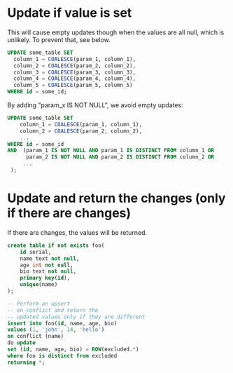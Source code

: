 # Update if value is set

This will cause empty updates though when the values are all null, which is unlikely. To prevent that, see below.
```sql
UPDATE some_table SET
  column_1 = COALESCE(param_1, column_1),
  column_2 = COALESCE(param_2, column_2),
  column_3 = COALESCE(param_3, column_3),
  column_4 = COALESCE(param_4, column_4),
  column_5 = COALESCE(param_5, column_5)
WHERE id = some_id;
```

By adding "param_x IS NOT NULL", we avoid empty updates:
```sql
UPDATE some_table SET
    column_1 = COALESCE(param_1, column_1),
    column_2 = COALESCE(param_2, column_2),
    ...
WHERE id = some_id
AND  (param_1 IS NOT NULL AND param_1 IS DISTINCT FROM column_1 OR
      param_2 IS NOT NULL AND param_2 IS DISTINCT FROM column_2 OR
     ...
 );
```

# Update and return the changes (only if there are changes)

If there are changes, the values will be returned. 

```sql
create table if not exists foo(
	id serial,
	name text not null,
	age int not null,
	bio text not null,
	primary key(id),
	unique(name)
);

-- Perform an upsert
-- on conflict and return the 
-- updated values only if they are different
insert into foo(id, name, age, bio) 
values (1, 'john', 14, 'hello')
on conflict (name)
do update 
set (id, name, age, bio) = ROW(excluded.*)
where foo is distinct from excluded
returning *;
```
